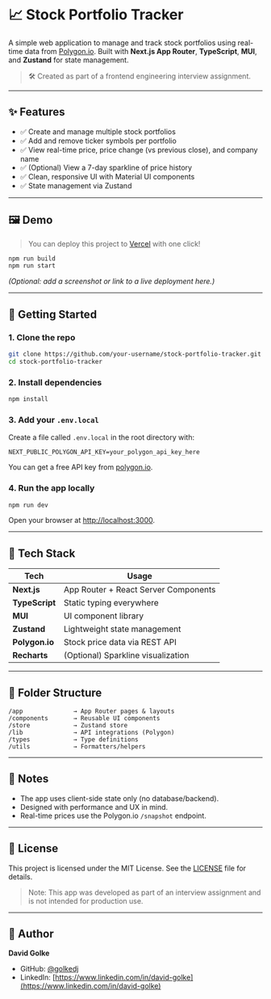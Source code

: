 # 📈 Stock Portfolio Tracker

A simple web application to manage and track stock portfolios using real-time data from [Polygon.io](https://polygon.io). Built with **Next.js App Router**, **TypeScript**, **MUI**, and **Zustand** for state management.

> 🛠 Created as part of a frontend engineering interview assignment.

---

## ✨ Features

- ✅ Create and manage multiple stock portfolios
- ✅ Add and remove ticker symbols per portfolio
- ✅ View real-time price, price change (vs previous close), and company name
- ✅ (Optional) View a 7-day sparkline of price history
- ✅ Clean, responsive UI with Material UI components
- ✅ State management via Zustand

---

## 🖼️ Demo

> You can deploy this project to [Vercel](https://vercel.com/) with one click!

```bash
npm run build
npm run start
```

_(Optional: add a screenshot or link to a live deployment here.)_

---

## 🚀 Getting Started

### 1. Clone the repo

```bash
git clone https://github.com/your-username/stock-portfolio-tracker.git
cd stock-portfolio-tracker
```

### 2. Install dependencies

```bash
npm install
```

### 3. Add your `.env.local`

Create a file called `.env.local` in the root directory with:

```
NEXT_PUBLIC_POLYGON_API_KEY=your_polygon_api_key_here
```

You can get a free API key from [polygon.io](https://polygon.io).

### 4. Run the app locally

```bash
npm run dev
```

Open your browser at [http://localhost:3000](http://localhost:3000).

---

## 🧱 Tech Stack

| Tech           | Usage                                |
| -------------- | ------------------------------------ |
| **Next.js**    | App Router + React Server Components |
| **TypeScript** | Static typing everywhere             |
| **MUI**        | UI component library                 |
| **Zustand**    | Lightweight state management         |
| **Polygon.io** | Stock price data via REST API        |
| **Recharts**   | (Optional) Sparkline visualization   |

---

## 🧪 Folder Structure

```
/app              → App Router pages & layouts
/components       → Reusable UI components
/store            → Zustand store
/lib              → API integrations (Polygon)
/types            → Type definitions
/utils            → Formatters/helpers
```

---

## 🧠 Notes

- The app uses client-side state only (no database/backend).
- Designed with performance and UX in mind.
- Real-time prices use the Polygon.io `/snapshot` endpoint.

---

## 📄 License

This project is licensed under the MIT License. See the [LICENSE](./LICENSE) file for details.

> Note: This app was developed as part of an interview assignment and is not intended for production use.

---

## 👤 Author

**David Golke**

- GitHub: [@golkedj](https://github.com/golkedj)
- LinkedIn: [https://www.linkedin.com/in/david-golke](https://www.linkedin.com/in/david-golke)
